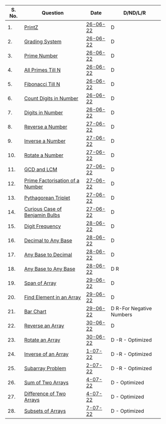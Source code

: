 |S. No. | Question      | Date | D/ND/L/R |
| -----------| ----------- | ----------- | ----------- |
|1.| [PrintZ](https://nados.io/question/print-z)      | [26-06-22](https://github.com/satanpr/PepCodingDSA/blob/main/printZ.java)       | D |
|2.| [Grading System](https://nados.io/question/grading-system?zen=true)| [26-06-22](https://github.com/satanpr/PepCodingDSA/blob/main/GradingSystem.java)       | D |
|3.| [Prime Number](https://nados.io/question/is-a-number-prime?zen=true)| [26-06-22](https://github.com/satanpr/PepCodingDSA/blob/main/PrimeNumber.java)       | D |
|4.| [All Primes Till N](https://nados.io/question/print-all-primes-till-n?zen=true)| [26-06-22](https://github.com/satanpr/PepCodingDSA/blob/main/AllPrimesTillN.java)       | D |
|5.| [Fibonacci Till N](https://nados.io/question/print-fibonacci-numbers-till-n?zen=true)| [26-06-22](https://github.com/satanpr/PepCodingDSA/blob/main/FibonacciTillN.java)       | D |
|6.| [Count Digits in Number](https://nados.io/question/count-digits-in-a-number?zen=true)| [26-06-22](https://github.com/satanpr/PepCodingDSA/blob/main/CountDigitsInNumber.java)       | D |
|7.| [Digits in Number](https://nados.io/question/digits-of-a-number?zen=true)| [26-06-22](https://github.com/satanpr/PepCodingDSA/blob/main/DigitsInNumber.java)       | D |
|8.| [Reverse a Number](https://nados.io/question/reverse-a-number?zen=true)| [27-06-22](https://github.com/satanpr/PepCodingDSA/blob/main/ReverseNumber.java)       | D |
|9.| [Inverse a Number](https://nados.io/question/inverse-of-a-number?zen=true)      | [27-06-22](https://github.com/satanpr/PepCodingDSA/blob/main/InverseNumber.java)       | D |
|10.| [Rotate a Number](https://nados.io/question/rotate-a-number?zen=true)      | [27-06-22](https://github.com/satanpr/PepCodingDSA/blob/main/RotateANumber.java)       | D |
|11.| [GCD and LCM](https://nados.io/question/gcd-and-lcm?zen=true)      | [27-06-22](https://github.com/satanpr/PepCodingDSA/blob/main/GCDLCM.java)       | D |
|12.| [Prime Factorisation of a Number](https://nados.io/question/prime-factorisation-of-a-number?zen=true)      | [27-06-22](https://github.com/satanpr/PepCodingDSA/blob/main/PrimeFactorisation.java)       | D |
|13.| [Pythagorean Triplet](https://nados.io/question/pythagorean-triplet?zen=true)      | [27-06-22](https://github.com/satanpr/PepCodingDSA/blob/main/PythagoreanTriplet.java)       | D |
|14.| [Curious Case of Benjamin Bulbs](https://nados.io/question/the-curious-case-of-benjamin-bulbs?zen=true)      | [27-06-22](https://github.com/satanpr/PepCodingDSA/blob/main/BenjaminBulbs.java)       | D |
|15.| [Digit Frequency](https://nados.io/question/digit-frequency?zen=true)      | [28-06-22](https://github.com/satanpr/PepCodingDSA/blob/main/DigitFrequency.java)       | D |
|16.| [Decimal to Any Base](https://nados.io/question/decimal-to-any-base?zen=true)      | [28-06-22](https://github.com/satanpr/PepCodingDSA/blob/main/DecimalToAnyBase.java)       | D |
|17.| [Any Base to Decimal](https://nados.io/question/any-base-to-decimal?zen=true)      | [28-06-22](https://github.com/satanpr/PepCodingDSA/blob/main/AnyBaseToDecimal.java)       | D |
|18.| [Any Base to Any Base](https://nados.io/question/any-base-to-any-base?zen=true)      | [28-06-22](https://github.com/satanpr/PepCodingDSA/blob/main/AnyBaseToAnyBase.java)       | D R|
|19.| [Span of Array](https://nados.io/question/span-of-array?zen=true)      | [29-06-22](https://github.com/satanpr/PepCodingDSA/blob/main/SpanOfArray.java)       | D |
|20.| [Find Element in an Array](https://nados.io/question/find-element-in-an-array?zen=true)      | [29-06-22](https://github.com/satanpr/PepCodingDSA/blob/main/FindElementInAnArray.java)       | D |
|21.| [Bar Chart](https://nados.io/question/bar-chart?zen=true)      | [29-06-22](https://github.com/satanpr/PepCodingDSA/blob/main/BarChart.java)       | D R-For Negative Numbers|
|22.| [Reverse an Array](https://nados.io/question/reverse-an-array?zen=true)      | [30-06-22](https://github.com/satanpr/PepCodingDSA/blob/main/ReverseArray.java)       | D |
|23.| [Rotate an Array](https://nados.io/question/rotate-an-array?zen=true)      | [30-06-22](https://github.com/satanpr/PepCodingDSA/blob/main/RotateAnArray.java)       | D -R - Optimized|
|24.| [Inverse of an Array](https://nados.io/question/inverse-of-an-array?zen=true)      | [1-07-22](https://github.com/satanpr/PepCodingDSA/blob/main/ReverseArray.java)       | D -R - Optimized|
|25.| [Subarray Problem](https://nados.io/question/subarray-problem?zen=true)      | [2-07-22](https://github.com/satanpr/PepCodingDSA/blob/main/SubArrayProblem.java)       | D -R - Optimized|
|26.| [Sum of Two Arrays](https://nados.io/question/sum-of-two-arrays?zen=true)      | [4-07-22](https://github.com/satanpr/PepCodingDSA/blob/main/SumOfTwoArrays.java)       | D  - Optimized|
|27.| [Difference of Two Arrays](https://nados.io/question/difference-of-two-arrays?zen=true)      | [4-07-22](https://github.com/satanpr/PepCodingDSA/blob/main/DifferenceOfTwoArrays.java)       | D  - Optimized|
|28.| [Subsets of Arrays](https://nados.io/question/subsets-of-array?zen=true)      | [7-07-22](https://github.com/satanpr/PepCodingDSA/blob/main/SubsetsOfArray.java)       | D  - Optimized|

